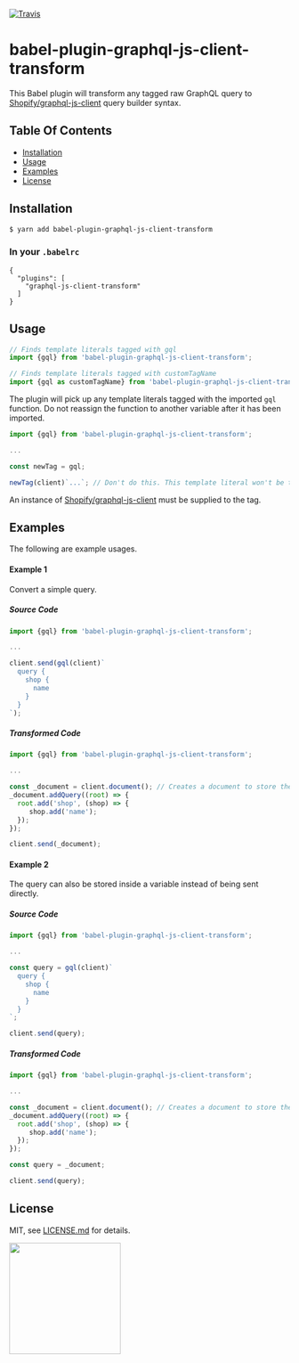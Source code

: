 [![Travis](https://travis-ci.com/Shopify/babal-plugin-graphql-js-client-transform.svg?branch=master)](https://travis-ci.com/Shopify/babal-plugin-graphql-js-client-transform)

# babel-plugin-graphql-js-client-transform

This Babel plugin will transform any tagged raw GraphQL query to [Shopify/graphql-js-client](https://github.com/Shopify/graphql-js-client) query builder syntax.

## Table Of Contents

- [Installation](#installation)
- [Usage](#usage)
- [Examples](#examples)
- [License](http://github.com/Shopify/babel-plugin-graphql-js-client-transform/blob/master/LICENSE.md)

## Installation
```bash
$ yarn add babel-plugin-graphql-js-client-transform
```

### In your `.babelrc`
```
{
  "plugins": [
    "graphql-js-client-transform"
  ]
}
```

## Usage

```js
// Finds template literals tagged with gql
import {gql} from 'babel-plugin-graphql-js-client-transform';

// Finds template literals tagged with customTagName
import {gql as customTagName} from 'babel-plugin-graphql-js-client-transform';
```
The plugin will pick up any template literals tagged with the imported `gql` function.
Do not reassign the function to another variable after it has been imported.
```js
import {gql} from 'babel-plugin-graphql-js-client-transform';

...

const newTag = gql;

newTag(client)`...`; // Don't do this. This template literal won't be transformed.
```

An instance of [Shopify/graphql-js-client](https://github.com/Shopify/graphql-js-client)
must be supplied to the tag.

## Examples

The following are example usages.

#### Example 1
Convert a simple query.

##### Source Code
``` js
import {gql} from 'babel-plugin-graphql-js-client-transform';

...

client.send(gql(client)`
  query {
    shop {
      name
    }
  }
`);
```

##### Transformed Code
```js
import {gql} from 'babel-plugin-graphql-js-client-transform';

...

const _document = client.document(); // Creates a document to store the query
_document.addQuery((root) => {
  root.add('shop', (shop) => {
     shop.add('name');
  });
});

client.send(_document);
```

#### Example 2
The query can also be stored inside a variable instead of being sent directly.

##### Source Code

```js
import {gql} from 'babel-plugin-graphql-js-client-transform';

...

const query = gql(client)`
  query {
    shop {
      name
    }
  }
`;

client.send(query);
```

##### Transformed Code
```js
import {gql} from 'babel-plugin-graphql-js-client-transform';

...

const _document = client.document(); // Creates a document to store the query
_document.addQuery((root) => {
  root.add('shop', (shop) => {
     shop.add('name');
  });
});

const query = _document;

client.send(query);
```

## License

MIT, see [LICENSE.md](http://github.com/Shopify/babel-plugin-graphql-js-client-transform/blob/master/LICENSE.md) for details.

<img src="https://cdn.shopify.com/shopify-marketing_assets/builds/19.0.0/shopify-full-color-black.svg" width="200" />
